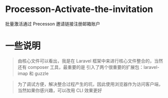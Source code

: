 # Processon-Activate-the-invitation
批量激活通过 Precesson 邀请链接注册邮箱账户

# 一些说明
> 由核心文件可以看出，我是在 Laravel 框架中来进行核心文件整合的，当然还有 composer 工具，最重要的是 引入了两个很重要的扩展包：laravel-imap 和 guzzle

> 为了调试方便，解决整合过程产生的坑，因此使用浏览器作为访问客户端，当然如果你感兴趣，可以改用 CLI 效果更好